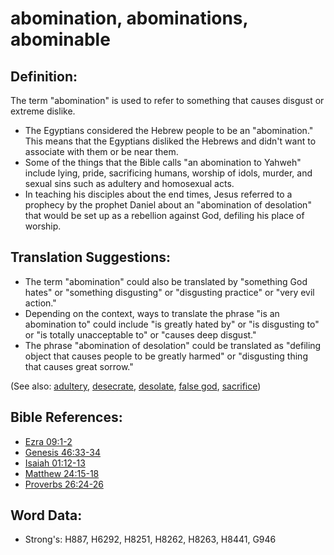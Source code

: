 # abomination, abominations, abominable #

## Definition: ##

The term "abomination" is used to refer to something that causes disgust or extreme dislike.

* The Egyptians considered the Hebrew people to be an "abomination." This means that the Egyptians disliked the Hebrews and didn't want to associate with them or be near them.
* Some of the things that the Bible calls "an abomination to Yahweh" include lying, pride, sacrificing humans, worship of idols, murder, and sexual sins such as adultery and homosexual acts.
* In teaching his disciples about the end times, Jesus referred to a prophecy by the prophet Daniel about an "abomination of desolation" that would be set up as a rebellion against God, defiling his place of worship.

## Translation Suggestions: ##

* The term "abomination" could also be translated by "something God hates" or "something disgusting" or "disgusting practice" or "very evil action."
* Depending on the context, ways to translate the phrase "is an abomination to" could include "is greatly hated by" or "is disgusting to" or "is totally unacceptable to" or "causes deep disgust."
* The phrase "abomination of desolation" could be translated as "defiling object that causes people to be greatly harmed" or "disgusting thing that causes great sorrow."

(See also: [adultery](../kt/adultery.md), [desecrate](../other/desecrate.md), [desolate](../other/desolate.md), [false god](../kt/falsegod.md), [sacrifice](../other/sacrifice.md))

## Bible References: ##

* [Ezra 09:1-2](rc://en/tn/help/ezr/09/01)
* [Genesis 46:33-34](rc://en/tn/help/gen/46/33)
* [Isaiah 01:12-13](rc://en/tn/help/isa/01/12)
* [Matthew 24:15-18](rc://en/tn/help/mat/24/15)
* [Proverbs 26:24-26](rc://en/tn/help/pro/26/24)

## Word Data: ##

* Strong's: H887, H6292, H8251, H8262, H8263, H8441, G946
